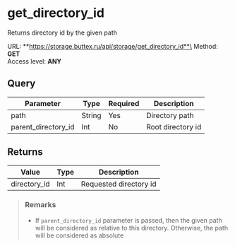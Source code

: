 # get_directory_id
Returns directory id by the given path

URL: **https://storage.buttex.ru/api/storage/get_directory_id**\
Method: **GET**\
Access level: **ANY**

## Query
| Parameter           | Type   | Required | Description       |
|---------------------|--------|----------|-------------------|
| path                | String | Yes      | Directory path    |
| parent_directory_id | Int    | No       | Root directory id |

## Returns
| Value         | Type          | Description              |
|---------------|---------------|--------------------------| 
| directory_id  | Int           | Requested directory id   |

> ### Remarks
> - If `parent_directory_id` parameter is passed, then the given path will be
> considered as relative to this directory. Otherwise, the path will be considered as absolute